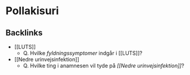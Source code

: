 # Pollakisuri
## Backlinks
* [[LUTS]]
	* Q. Hvilke *fyldningssymptomer* indgår i [[LUTS]]?
* [[Nedre urinvejsinfektion]]
	* Q. Hvilke ting i anamnesen vil tyde på *[[Nedre urinvejsinfektion]]*? 

<!-- #anki/tag/med/Gynecology #anki/deck/Medicine #anki/tag/med/Urology -->

<!-- {BearID:7C74F499-419C-4C4D-8C1E-70A0B63A7610-53319-000068BAA279A42B} -->
